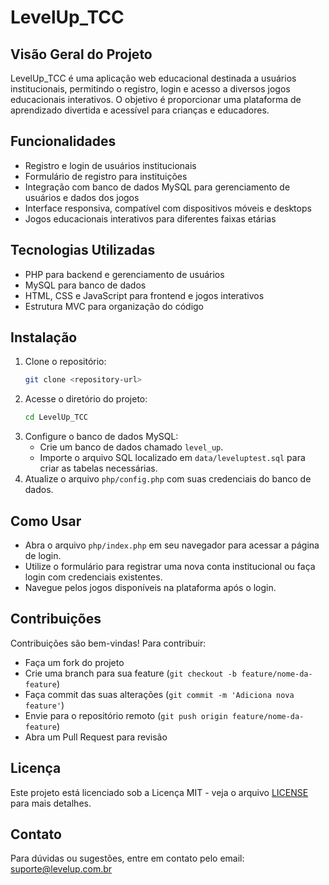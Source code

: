 # LevelUp_TCC

## Visão Geral do Projeto
LevelUp_TCC é uma aplicação web educacional destinada a usuários institucionais, permitindo o registro, login e acesso a diversos jogos educacionais interativos. O objetivo é proporcionar uma plataforma de aprendizado divertida e acessível para crianças e educadores.

## Funcionalidades
- Registro e login de usuários institucionais
- Formulário de registro para instituições
- Integração com banco de dados MySQL para gerenciamento de usuários e dados dos jogos
- Interface responsiva, compatível com dispositivos móveis e desktops
- Jogos educacionais interativos para diferentes faixas etárias

## Tecnologias Utilizadas
- PHP para backend e gerenciamento de usuários
- MySQL para banco de dados
- HTML, CSS e JavaScript para frontend e jogos interativos
- Estrutura MVC para organização do código

## Instalação

1. Clone o repositório:
   ```bash
   git clone <repository-url>
   ```
2. Acesse o diretório do projeto:
   ```bash
   cd LevelUp_TCC
   ```
3. Configure o banco de dados MySQL:
   - Crie um banco de dados chamado `level_up`.
   - Importe o arquivo SQL localizado em `data/leveluptest.sql` para criar as tabelas necessárias.
4. Atualize o arquivo `php/config.php` com suas credenciais do banco de dados.

## Como Usar
- Abra o arquivo `php/index.php` em seu navegador para acessar a página de login.
- Utilize o formulário para registrar uma nova conta institucional ou faça login com credenciais existentes.
- Navegue pelos jogos disponíveis na plataforma após o login.

## Contribuições
Contribuições são bem-vindas! Para contribuir:
- Faça um fork do projeto
- Crie uma branch para sua feature (`git checkout -b feature/nome-da-feature`)
- Faça commit das suas alterações (`git commit -m 'Adiciona nova feature'`)
- Envie para o repositório remoto (`git push origin feature/nome-da-feature`)
- Abra um Pull Request para revisão

## Licença
Este projeto está licenciado sob a Licença MIT - veja o arquivo [LICENSE](LICENSE) para mais detalhes.

## Contato
Para dúvidas ou sugestões, entre em contato pelo email: suporte@levelup.com.br

